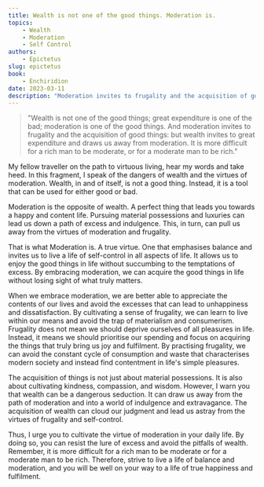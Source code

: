 ```yaml
---
title: Wealth is not one of the good things. Moderation is.
topics:
    - Wealth
    - Moderation
    - Self Control
authors:
    - Epictetus
slug: epictetus
book:
    - Enchiridion
date: 2023-03-11
description: "Moderation invites to frugality and the acquisition of good things: but wealth invites to great expenditure and draws us away from moderation. It is more difficult for a rich man to be moderate, or for a moderate man to be rich."
---
```


> "Wealth is not one of the good things; great expenditure is one of the bad; moderation is one of the good things. And moderation invites to frugality and the acquisition of good things: but wealth invites to great expenditure and draws us away from moderation. It is more difficult for a rich man to be moderate, or for a moderate man to be rich."

My fellow traveller on the path to virtuous living, hear my words and take heed. In this fragment, I speak of the dangers of wealth and the virtues of moderation. Wealth, in and of itself, is not a good thing. Instead, it is a tool that can be used for either good or bad. 

Moderation is the opposite of wealth. A perfect thing that leads you towards a happy and content life. Pursuing material possessions and luxuries can lead us down a path of excess and indulgence. This, in turn, can pull us away from the virtues of moderation and frugality.

That is what Moderation is. A true virtue. One that emphasises balance and invites us to live a life of self-control in all aspects of life. It allows us to enjoy the good things in life without succumbing to the temptations of excess. By embracing moderation, we can acquire the good things in life without losing sight of what truly matters.

When we embrace moderation, we are better able to appreciate the contents of our lives and avoid the excesses that can lead to unhappiness and dissatisfaction. By cultivating a sense of frugality, we can learn to live within our means and avoid the trap of materialism and consumerism. Frugality does not mean we should deprive ourselves of all pleasures in life. Instead, it means we should prioritise our spending and focus on acquiring the things that truly bring us joy and fulfilment. By practising frugality, we can avoid the constant cycle of consumption and waste that characterises modern society and instead find contentment in life's simple pleasures.

The acquisition of things is not just about material possessions. It is also about cultivating kindness, compassion, and wisdom. However, I warn you that wealth can be a dangerous seduction. It can draw us away from the path of moderation and into a world of indulgence and extravagance. The acquisition of wealth can cloud our judgment and lead us astray from the virtues of frugality and self-control.

Thus, I urge you to cultivate the virtue of moderation in your daily life. By doing so, you can resist the lure of excess and avoid the pitfalls of wealth. Remember, it is more difficult for a rich man to be moderate or for a moderate man to be rich. Therefore, strive to live a life of balance and moderation, and you will be well on your way to a life of true happiness and fulfilment.

